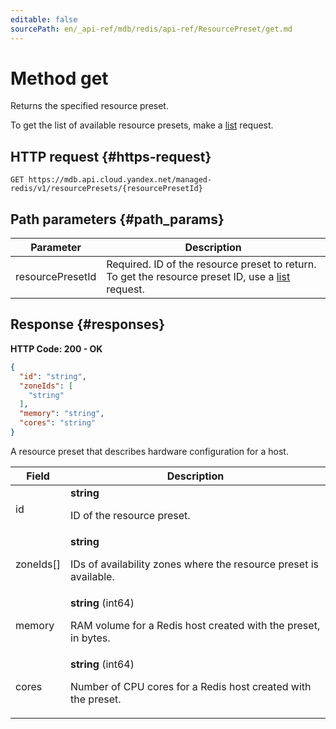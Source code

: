 ```yaml
---
editable: false
sourcePath: en/_api-ref/mdb/redis/api-ref/ResourcePreset/get.md
---
```


# Method get
Returns the specified resource preset.
 
To get the list of available resource presets, make a [list](/docs/managed-redis/api-ref/ResourcePreset/list) request.
 
## HTTP request {#https-request}
```
GET https://mdb.api.cloud.yandex.net/managed-redis/v1/resourcePresets/{resourcePresetId}
```
 
## Path parameters {#path_params}
 
Parameter | Description
--- | ---
resourcePresetId | Required. ID of the resource preset to return. To get the resource preset ID, use a [list](/docs/managed-redis/api-ref/ResourcePreset/list) request.
 
## Response {#responses}
**HTTP Code: 200 - OK**

```json 
{
  "id": "string",
  "zoneIds": [
    "string"
  ],
  "memory": "string",
  "cores": "string"
}
```
A resource preset that describes hardware configuration for a host.
 
Field | Description
--- | ---
id | **string**<br><p>ID of the resource preset.</p> 
zoneIds[] | **string**<br><p>IDs of availability zones where the resource preset is available.</p> 
memory | **string** (int64)<br><p>RAM volume for a Redis host created with the preset, in bytes.</p> 
cores | **string** (int64)<br><p>Number of CPU cores for a Redis host created with the preset.</p> 